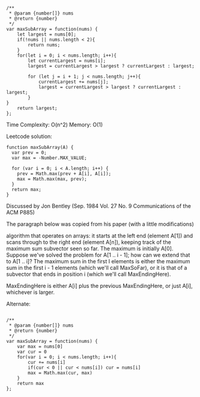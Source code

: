 
```
/**
 * @param {number[]} nums
 * @return {number}
 */
var maxSubArray = function(nums) {
    let largest = nums[0];
    if(!nums || nums.length < 2){
        return nums;
    }
    for(let i = 0; i < nums.length; i++){
        let currentLargest = nums[i];
        largest = currentLargest > largest ? currentLargest : largest;

        for (let j = i + 1; j < nums.length; j++){
            currentLargest += nums[j];
            largest = currentLargest > largest ? currentLargest : largest;
        }
}
    return largest;
};
```

Time Complexity: O(n^2)
Memory: O(1)


Leetcode solution:
```
function maxSubArray(A) {
  var prev = 0;
  var max = -Number.MAX_VALUE;

  for (var i = 0; i < A.length; i++) {
    prev = Math.max(prev + A[i], A[i]);
    max = Math.max(max, prev);
  }
  return max;
}
```

Discussed by Jon Bentley (Sep. 1984 Vol. 27 No. 9 Communications of the ACM P885)

The paragraph below was copied from his paper (with a little modifications)

algorithm that operates on arrays: it starts at the left end (element A[1]) and scans through to the right end (element A[n]), keeping track of the maximum sum subvector seen so far. The maximum is initially A[0]. Suppose we've solved the problem for A[1 .. i - 1]; how can we extend that to A[1 .. i]? The maximum
sum in the first I elements is either the maximum sum in the first i - 1 elements (which we'll call MaxSoFar), or it is that of a subvector that ends in position i (which we'll call MaxEndingHere).

MaxEndingHere is either A[i] plus the previous MaxEndingHere, or just A[i], whichever is larger.


Alternate:

```

/**
 * @param {number[]} nums
 * @return {number}
 */
var maxSubArray = function(nums) {
    var max = nums[0]
    var cur = 0
    for(var i = 0; i < nums.length; i++){
        cur += nums[i]
        if(cur < 0 || cur < nums[i]) cur = nums[i]
        max = Math.max(cur, max)
    }
    return max
};
```